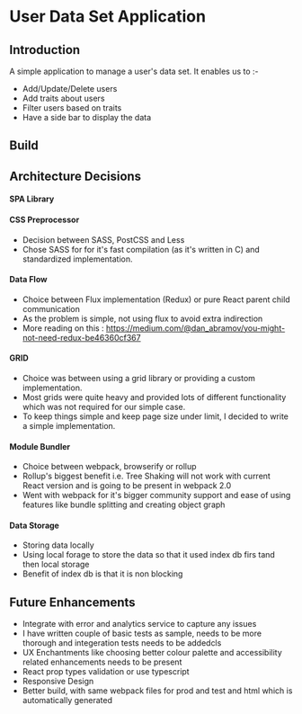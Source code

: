 # User Data Set Application

## Introduction
A simple application to manage a user's data set. It enables us to :-
* Add/Update/Delete users
* Add traits about users
* Filter users based on traits
* Have a side bar to display the data

## Build


## Architecture Decisions
#### SPA Library

#### CSS Preprocessor
* Decision between SASS, PostCSS and Less
* Chose SASS for for it's fast compilation (as it's written in C) and standardized implementation.

#### Data Flow
* Choice between Flux implementation (Redux) or pure React parent child communication
* As the problem is simple, not using flux to avoid extra indirection
* More reading on this : https://medium.com/@dan_abramov/you-might-not-need-redux-be46360cf367

#### GRID
* Choice was between using a grid library or providing a custom implementation.
* Most grids were quite heavy and provided lots of different functionality
 which was not required for our simple case.
* To keep things simple and keep page size under limit, I decided to write a simple implementation.

#### Module Bundler
* Choice between webpack, browserify or rollup
* Rollup's biggest benefit i.e. Tree Shaking will not work with current React version
and is going to be present in webpack 2.0
* Went with webpack for it's bigger community support and
 ease of using features like bundle splitting and creating object graph

#### Data Storage
* Storing data locally
* Using local forage to store the data so that it used index db firs tand then local storage
* Benefit of index db is that it is non blocking


## Future Enhancements
* Integrate with error and analytics service to capture any issues
* I have written couple of basic tests as sample, needs to be more thorough and integeration tests needs to be addedcls
* UX Enchantments like choosing better colour palette and accessibility related enhancements needs to be present
* React prop types validation or use typescript
* Responsive Design
* Better build, with same webpack files for prod and test and html which is automatically generated
